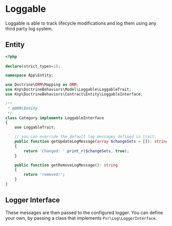 # Loggable

Loggable is able to track lifecycle modifications and log them using any third party log system.

## Entity

```php
<?php
 
declare(strict_types=1);

namespace App\Entity;

use Doctrine\ORM\Mapping as ORM;
use Knp\DoctrineBehaviors\Model\Loggable\LoggableTrait;
use Knp\DoctrineBehaviors\Contract\Entity\LoggableInterface;

/**
 * @ORM\Entity
 */
class Category implements LoggableInterface
{
    use LoggableTrait;

    // you can override the default log messages defined in trait:
    public function getUpdateLogMessage(array $changeSets = []): string
    {
        return 'Changed: '.print_r($changeSets, true);
    }

    public function getRemoveLogMessage(): string
    {
        return 'removed!';
    }
}
```

## Logger Interface

These messages are then passed to the configured logger.
You can define your own, by passing a class that implements `Psr\Log\LoggerInterface`.
